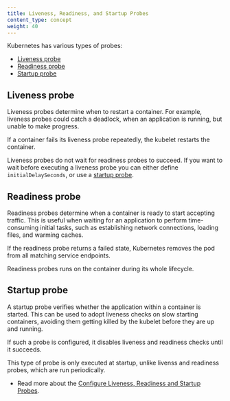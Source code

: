 ```yaml
---
title: Liveness, Readiness, and Startup Probes
content_type: concept
weight: 40
---
```


<!-- overview -->

Kubernetes has various types of probes:

- [Liveness probe](#liveness-probe)
- [Readiness probe](#readiness-probe)
- [Startup probe](#startup-probe)

<!-- body -->

## Liveness probe

Liveness probes determine when to restart a container. For example, liveness probes could catch a deadlock, when an application is running, but unable to make progress.

If a container fails its liveness probe repeatedly, the kubelet restarts the container.

Liveness probes do not wait for readiness probes to succeed. If you want to wait before
executing a liveness probe you can either define `initialDelaySeconds`, or use a
[startup probe](#startup-probe).


## Readiness probe

Readiness probes determine when a container is ready to start accepting traffic. This is useful when waiting for an application to perform time-consuming initial tasks, such as establishing network connections, loading files, and warming caches. 

If the readiness probe returns a failed state, Kubernetes removes the pod from all matching service endpoints.

Readiness probes runs on the container during its whole lifecycle.


## Startup probe

A startup probe verifies whether the application within a container is started. This can be used to adopt liveness checks on slow starting containers, avoiding them getting killed by the kubelet before they are up and running.

If such a probe is configured, it disables liveness and readiness checks until it succeeds.

This type of probe is only executed at startup, unlike livenss and readiness probes, which are run periodically.

* Read more about the [Configure Liveness, Readiness and Startup Probes](/docs/tasks/configure-pod-container/configure-liveness-readiness-startup-probes).

